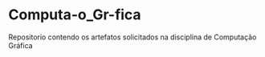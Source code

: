 # Computa-o_Gr-fica
Repositorio contendo os artefatos solicitados na disciplina de Computação Gráfica
